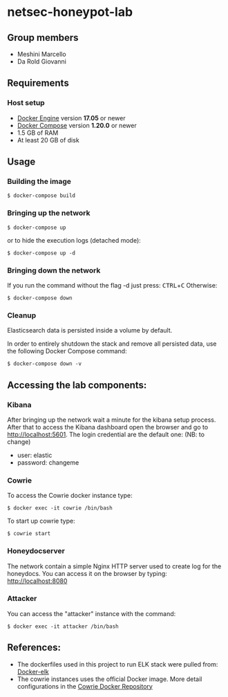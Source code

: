# netsec-honeypot-lab

## Group members
* Meshini Marcello
* Da Rold Giovanni

## Requirements
### Host setup

* [Docker Engine](https://docs.docker.com/install/) version **17.05** or newer
* [Docker Compose](https://docs.docker.com/compose/install/) version **1.20.0** or newer
* 1.5 GB of RAM
* At least 20 GB of disk

## Usage

### Building the image
```console
$ docker-compose build
```
### Bringing up the network

```console
$ docker-compose up
```
or to hide the execution logs (detached mode):
```console
$ docker-compose up -d
```

### Bringing down the network
If you run the command without the flag -d just press: <kbd>CTRL</kbd>+<kbd>C</kbd>
Otherwise:
```console
$ docker-compose down
```
### Cleanup
Elasticsearch data is persisted inside a volume by default.

In order to entirely shutdown the stack and remove all persisted data, use the following Docker Compose command:
```console
$ docker-compose down -v
```

## Accessing the lab components:
### Kibana
After bringing up the network wait a minute for the kibana setup process. After that to access the Kibana dashboard open the browser and go to [http://localhost:5601](http://localhost:5601). The login credential are the default one: (NB: to change)
* user: elastic
* password: changeme

### Cowrie
To access the Cowrie docker instance type:
```console
$ docker exec -it cowrie /bin/bash
```
To start up cowrie type:
```console
$ cowrie start
```
### Honeydocserver
The network contain a simple Nginx HTTP server used to create log for the honeydocs.
You can access it on the browser by typing: [http://localhost:8080](http://localhost:8080)

### Attacker
You can access the "attacker" instance with the command:
```console
$ docker exec -it attacker /bin/bash
```

## References:

* The dockerfiles used in this project to run ELK stack were pulled from: [Docker-elk](https://github.com/deviantony/docker-elk)
* The cowrie instances uses the official Docker image. More detail configurations in the [Cowrie Docker Repository](https://github.com/cowrie/docker-cowrie)
